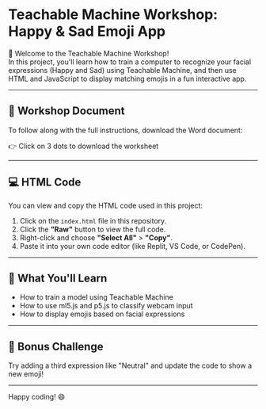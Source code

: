 # Teachable Machine Workshop: Happy & Sad Emoji App

👋 Welcome to the Teachable Machine Workshop!  
In this project, you'll learn how to train a computer to recognize your facial expressions (Happy and Sad) using Teachable Machine, and then use HTML and JavaScript to display matching emojis in a fun interactive app.

---

## 📄 Workshop Document

To follow along with the full instructions, download the Word document:

👉 Click on 3 dots to download the worksheet

---

## 💻 HTML Code

You can view and copy the HTML code used in this project:

1. Click on the `index.html` file in this repository.
2. Click the **"Raw"** button to view the full code.
3. Right-click and choose **"Select All"** > **"Copy"**.
4. Paste it into your own code editor (like Replit, VS Code, or CodePen).

---

## 🚀 What You'll Learn

- How to train a model using Teachable Machine
- How to use ml5.js and p5.js to classify webcam input
- How to display emojis based on facial expressions
---

## 🧠 Bonus Challenge

Try adding a third expression like "Neutral" and update the code to show a new emoji!

---

Happy coding! 😄
